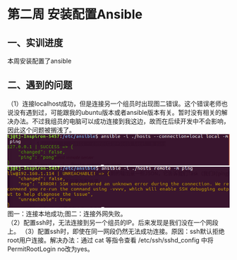 # 第二周     安装配置Ansible

## 一、实训进度
本周安装配置了ansible
## 二、遇到的问题
（1）连接localhost成功，但是连接另一个组员时出现图二错误。这个错误老师也说没有遇到过，可能跟我的ubuntu版本或者ansible版本有关。暂时没有相关的解决办法。不过我组员的电脑可以成功连接到我这边，故而在后续开发中不会影响，因此这个问题被搁浅了。                    
![](https://github.com/Breeze16/HubotStudy/blob/master/pictures/success.png)           
![](https://github.com/Breeze16/HubotStudy/blob/master/pictures/Unreacheable.png)      
图一：连接本地成功;图二：连接外网失败。                 
（2）配置ssh时，无法连接到另一个组员的IP。后来发现是我们没在一个网段上。
（3）配置ssh时，即使在同一网段仍然无法成功连接。原因：ssh默认拒绝root用户连接。解决办法：通过 cat 等指令查看 /etc/ssh/sshd_config 中将PermitRootLogin no改为yes。

